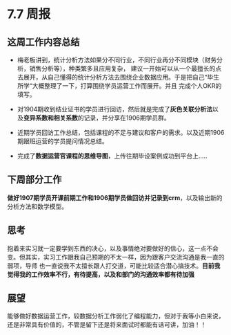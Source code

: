 # 7.7 周报

## 这周工作内容总结

- 梅老板讲到，统计分析方法如果分不同行业，不同行业再分不同模块（财务分析，销售分析等），种类繁多且应用复杂，
建议一开始可以从一个最擅长的点去展开，从自己懂得的统计分析方法去围绕企业数据应用。于是把自己“毕生所学“大概整理了一下，打算围绕学员运营工作而展开。并且
完成个人OKR的填写。

- 对1904期收到结业证书的学员进行回访，然后就是完成了**灰色关联分析法**以及**变异系数和相关系数**的记录，并分享在1906期学员群。

- 近期学员回访工作总结，包括课程的不足与建议和客户的需求。以及近期1906期跟班运营的学员提问情况总结。

- 完成了**数据运营官课程的思维导图**，上传往期毕设案例成功到平台上..... 

## 下周部分工作

**做好1907期学员开课前期工作和1906期学员做回访并记录到crm**，以及输出新的分析方法和数学模型。

## 思考

抱着来实习就一定要学到东西的决心，以及事情绝对要做好的信心，这一点不会变。但其实，实习工作跟我自己预期的不太一样，因为跟客户交流沟通是我一直的弱项，导师
也一直说我不太擅长跟人打交道，可能比较适合潜心搞技术。**目前我觉得我的工作效率不行，有待提高，以及和部门的沟通效率都有待加强**

## 展望

能够做好数据运营工作，较数据分析工作弱化了编程能力，但对于我等小白来说，还是非常具有价值的，不管是留下还是将来面试时都能有话可讲，加油！！



